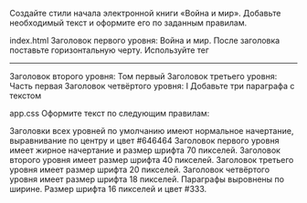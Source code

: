 Создайте стили начала электронной книги «Война и мир». Добавьте необходимый текст и оформите его по заданным правилам.

index.html
Заголовок первого уровня: Война и мир. После заголовка поставьте горизонтальную черту. Используйте тег <hr>
Заголовок второго уровня: Том первый
Заголовок третьего уровня: Часть первая
Заголовок четвёртого уровня: I
Добавьте три параграфа с текстом

app.css
Оформите текст по следующим правилам:

Заголовки всех уровней по умолчанию имеют нормальное начертание, выравнивание по центру и цвет #646464
Заголовок первого уровня имеет жирное начертание и размер шрифта 70 пикселей.
Заголовок второго уровня имеет размер шрифта 40 пикселей.
Заголовок третьего уровня имеет размер шрифта 20 пикселей.
Заголовок четвёртого уровня имеет размер шрифта 18 пикселей.
Параграфы выровнены по ширине. Размер шрифта 16 пикселей и цвет #333.